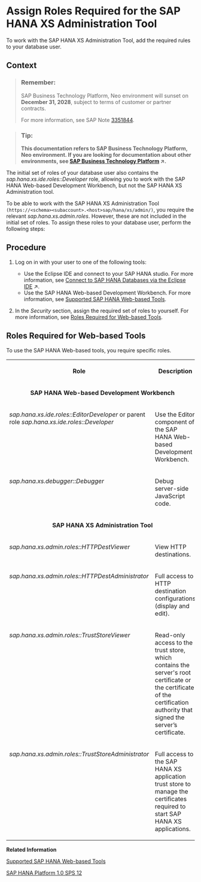 <!-- loioc006db57b3654c5fbcd9f6136b556c3d -->

# Assign Roles Required for the SAP HANA XS Administration Tool

To work with the SAP HANA XS Administration Tool, add the required rules to your database user.



## Context

> ### Remember:  
> SAP Business Technology Platform, Neo environment will sunset on **December 31, 2028**, subject to terms of customer or partner contracts.
> 
> For more information, see SAP Note [3351844](https://me.sap.com/notes/3351844).

> ### Tip:  
> **This documentation refers to SAP Business Technology Platform, Neo environment. If you are looking for documentation about other environments, see [SAP Business Technology Platform](https://help.sap.com/viewer/65de2977205c403bbc107264b8eccf4b/Cloud/en-US/6a2c1ab5a31b4ed9a2ce17a5329e1dd8.html "SAP Business Technology Platform (SAP BTP) is an integrated offering comprised of the following technology portfolios: application development; process automation; integration; data, analytics, and enterprise planning; artificial intelligence. The platform offers users the ability to turn data into business value, compose end-to-end business processes, connect entire IT landscapes, and personalize, build and extend SAP applications. This reduces the overall total cost of ownership maintaining SAP landscapes and third-party software across end-to-end business processes.") :arrow_upper_right:.**

The initial set of roles of your database user also contains the *sap.hana.xs.ide.roles::Developer* role, allowing you to work with the SAP HANA Web-based Development Workbench, but not the SAP HANA XS Administration tool.

To be able to work with the SAP HANA XS Administration Tool `(https://<schema><subaccount>.<host>sap/hana/xs/admin/)`, you require the relevant *sap.hana.xs.admin.roles*. However, these are not included in the initial set of roles. To assign these roles to your database user, perform the following steps:



<a name="loioc006db57b3654c5fbcd9f6136b556c3d__steps_dns_yyd_ndb"/>

## Procedure

1.  Log on in with your user to one of the following tools:

    -   Use the Eclipse IDE and connect to your SAP HANA studio. For more information, see [Connect to SAP HANA Databases via the Eclipse IDE](https://help.sap.com/viewer/d4790b2de2f4429db6f3dff54e4d7b3a/Cloud/en-US/4efc124a0ccc42b3b502ad3a3908d23d.html "Connect to an SAP HANA single-container (XS) or tenant database system (MDC) using SAP HANA tools via the Eclipse IDE.") :arrow_upper_right:.
    -   Use the SAP HANA Web-based Development Workbench. For more information, see [Supported SAP HANA Web-based Tools](supported-sap-hana-web-based-tools-ad3717d.md).

2.  In the *Security* section, assign the required set of roles to yourself. For more information, see [Roles Required for Web-based Tools](assign-roles-required-for-the-sap-hana-xs-administration-tool-c006db5.md#loiod7c4ca5dac4f4dbbb47901eebe9ea0d1).


<a name="loiod7c4ca5dac4f4dbbb47901eebe9ea0d1"/>

<!-- loiod7c4ca5dac4f4dbbb47901eebe9ea0d1 -->

## Roles Required for Web-based Tools

To use the SAP HANA Web-based tools, you require specific roles.




<table>
<tr>
<th valign="top">

Role

</th>
<th valign="top">

Description

</th>
</tr>
<tr>
<td valign="top" align="center" colspan="2">

**SAP HANA Web-based Development Workbench**

</td>
</tr>
<tr>
<td valign="top">

*sap.hana.xs.ide.roles::EditorDeveloper* or parent role *sap.hana.xs.ide.roles::Developer*

</td>
<td valign="top">

Use the Editor component of the SAP HANA Web-based Development Workbench.

</td>
</tr>
<tr>
<td valign="top">

*sap.hana.xs.debugger::Debugger*

</td>
<td valign="top">

Debug server-side JavaScript code.

</td>
</tr>
<tr>
<td valign="top" align="center" colspan="2">

**SAP HANA XS Administration Tool**

</td>
</tr>
<tr>
<td valign="top">

*sap.hana.xs.admin.roles::HTTPDestViewer*

</td>
<td valign="top">

View HTTP destinations.

</td>
</tr>
<tr>
<td valign="top">

*sap.hana.xs.admin.roles::HTTPDestAdministrator*

</td>
<td valign="top">

Full access to HTTP destination configurations \(display and edit\).

</td>
</tr>
<tr>
<td valign="top">

*sap.hana.xs.admin.roles::TrustStoreViewer*

</td>
<td valign="top">

Read-only access to the trust store, which contains the server's root certificate or the certificate of the certification authority that signed the server’s certificate.

</td>
</tr>
<tr>
<td valign="top">

*sap.hana.xs.admin.roles::TrustStoreAdministrator*

</td>
<td valign="top">

Full access to the SAP HANA XS application trust store to manage the certificates required to start SAP HANA XS applications.

</td>
</tr>
</table>

**Related Information**  


[Supported SAP HANA Web-based Tools](supported-sap-hana-web-based-tools-ad3717d.md "SAP BTP supports the following Web-based tools: SAP HANA Web-based Development Workbench, SAP HANA Studio, and SAP HANA XS Administration Tool.")

[SAP HANA Platform 1.0 SPS 12](https://help.sap.com/viewer/product/SAP_HANA_PLATFORM/1.0.12/en-US)

